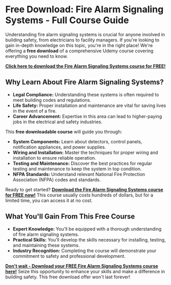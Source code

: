 # Free Download: Fire Alarm Signaling Systems - Full Course Guide

Understanding fire alarm signaling systems is crucial for anyone involved in building safety, from electricians to facility managers. If you're looking to gain in-depth knowledge on this topic, you're in the right place! We're offering a **free download** of a comprehensive Udemy course covering everything you need to know.

[**Click here to download the Fire Alarm Signaling Systems course for FREE!**](https://udemywork.com/fire-alarm-signaling-systems)

## Why Learn About Fire Alarm Signaling Systems?

*   **Legal Compliance:** Understanding these systems is often required to meet building codes and regulations.
*   **Life Safety:** Proper installation and maintenance are vital for saving lives in the event of a fire.
*   **Career Advancement:** Expertise in this area can lead to higher-paying jobs in the electrical and safety industries.

This **free downloadable course** will guide you through:

*   **System Components:** Learn about detectors, control panels, notification appliances, and power supplies.
*   **Wiring and Installation:** Master the techniques for proper wiring and installation to ensure reliable operation.
*   **Testing and Maintenance:** Discover the best practices for regular testing and maintenance to keep the system in top condition.
*   **NFPA Standards:** Understand relevant National Fire Protection Association (NFPA) codes and standards.

Ready to get started? [**Download the Fire Alarm Signaling Systems course for FREE now!**](https://udemywork.com/fire-alarm-signaling-systems) This course usually costs hundreds of dollars, but for a limited time, you can access it at no cost.

## What You'll Gain From This Free Course

*   **Expert Knowledge:** You'll be equipped with a thorough understanding of fire alarm signaling systems.
*   **Practical Skills:** You'll develop the skills necessary for installing, testing, and maintaining these systems.
*   **Industry Recognition:** Completing the course will demonstrate your commitment to safety and professional development.

[**Don't wait - Download your FREE Fire Alarm Signaling Systems course here!**](https://udemywork.com/fire-alarm-signaling-systems) Seize this opportunity to enhance your skills and make a difference in building safety. This free download offer won't last forever!
